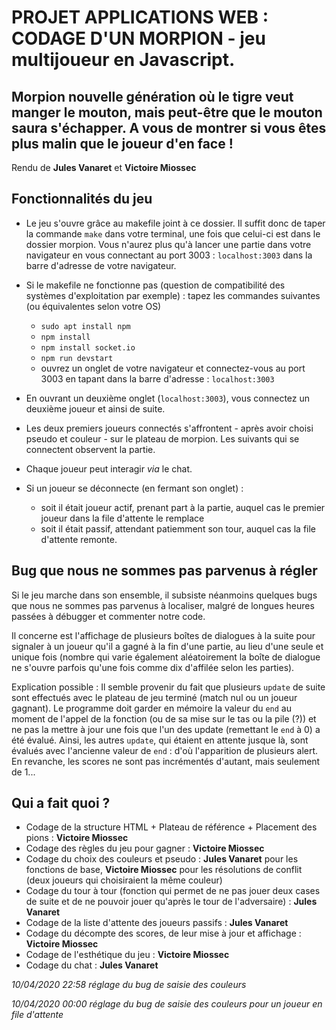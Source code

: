 # PROJET APPLICATIONS WEB : CODAGE D'UN MORPION - jeu multijoueur en Javascript.

## Morpion nouvelle génération où le tigre veut manger le mouton, mais peut-être que le mouton saura s'échapper. A vous de montrer si vous êtes plus malin que le joueur d'en face !
Rendu de **Jules Vanaret** et **Victoire Miossec**

## Fonctionnalités du jeu
- Le jeu s'ouvre grâce au makefile joint à ce dossier. Il suffit donc de taper la commande `make` dans votre terminal, une fois que celui-ci est dans le dossier morpion. Vous n'aurez plus qu'à lancer une partie dans votre navigateur en vous connectant au port 3003 : `localhost:3003` dans la barre d'adresse de votre navigateur.

- Si le makefile ne fonctionne pas (question de compatibilité des systèmes d'exploitation par exemple) : tapez les commandes suivantes (ou équivalentes selon votre OS)
  - `sudo apt install npm`
  - `npm install`
  - `npm install socket.io`
  - `npm run devstart`
  - ouvrez un onglet de votre navigateur et connectez-vous au port 3003 en tapant dans la barre d'adresse : `localhost:3003`

- En ouvrant un deuxième onglet (`localhost:3003`), vous connectez un deuxième joueur et ainsi de suite.

- Les deux premiers joueurs connectés s'affrontent - après avoir choisi pseudo et couleur - sur le plateau de morpion. Les suivants qui se connectent observent la partie.

- Chaque joueur peut interagir *via* le chat.

- Si un joueur se déconnecte (en fermant son onglet) :
  - soit il était joueur actif, prenant part à la partie, auquel cas le premier joueur dans la file d'attente le remplace
  - soit il était passif, attendant patiemment son tour, auquel cas la file d'attente remonte.

## Bug que nous ne sommes pas parvenus à régler
Si le jeu marche dans son ensemble, il subsiste néanmoins quelques bugs que nous ne sommes pas parvenus à localiser, malgré de longues heures passées à débugger et commenter notre code.

Il concerne est l'affichage de plusieurs boîtes de dialogues à la suite pour signaler à un joueur qu'il a gagné à la fin d'une partie, au lieu d'une seule et unique fois (nombre qui varie également aléatoirement la boîte de dialogue ne s'ouvre parfois qu'une fois comme dix d'affilée selon les parties).

Explication possible :
Il semble provenir du fait que plusieurs `update` de suite sont effectués avec le plateau de jeu terminé (match nul ou un joueur gagnant). Le programme doit garder en mémoire la valeur du `end` au moment de l'appel de la fonction (ou de sa mise sur le tas ou la pile (?)) et ne pas la mettre à jour une fois que l'un des update (remettant le `end` à 0) a été évalué. Ainsi, les autres `update`, qui étaient en attente jusque là, sont évalués avec l'ancienne valeur de `end` : d'où l'apparition de plusieurs alert. En revanche, les scores ne sont pas incrémentés d'autant, mais seulement de 1...


## Qui a fait quoi ?
- Codage de la structure HTML + Plateau de référence + Placement des pions : **Victoire Miossec**
- Codage des règles du jeu pour gagner : **Victoire Miossec**
- Codage du choix des couleurs et pseudo : **Jules Vanaret** pour les fonctions de base, **Victoire Miossec** pour les résolutions de conflit (deux joueurs qui choisiraient la même couleur)
- Codage du tour à tour (fonction qui permet de ne pas jouer deux cases de suite et de ne pouvoir jouer qu'après le tour de l'adversaire) : **Jules Vanaret**
- Codage de la liste d'attente des joueurs passifs : **Jules Vanaret**
- Codage du décompte des scores, de leur mise à jour et affichage : **Victoire Miossec**
- Codage de l'esthétique du jeu : **Victoire Miossec**
- Codage du chat : **Jules Vanaret**


*10/04/2020 22:58 réglage du bug de saisie des couleurs*

*10/04/2020 00:00 réglage du bug de saisie des couleurs pour un joueur en file d'attente*
